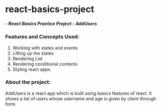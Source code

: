# react-basics-project
##### - React Basics Practice Project - AddUsers

### Features and Concepts Used:
1. Working with states and events
2. Lifting up the states
3. Rendering List
4. Rendering conditional contents
5. Styling react apps

### About the project:
AddUsers is a react app which is built using basics features of react. It shows a list of users whose username and age is given by client through form.
